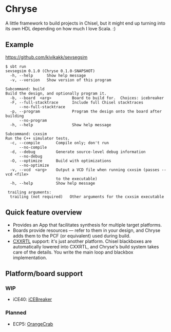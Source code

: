 # Chryse

A little framework to build projects in Chisel, but it might end up turning into
its own HDL depending on how much I love Scala. :)

## Example

<https://github.com/kivikakk/sevsegsim>

```console
$ sbt run
sevsegsim 0.1.0 (Chryse 0.1.0-SNAPSHOT)
  -h, --help      Show help message
  -v, --version   Show version of this program

Subcommand: build
Build the design, and optionally program it.
  -b, --board  <arg>         Board to build for.  Choices: icebreaker
  -F, --full-stacktrace      Include full Chisel stacktraces
      --no-full-stacktrace
  -p, --program              Program the design onto the board after building
      --no-program
  -h, --help                 Show help message

Subcommand: cxxsim
Run the C++ simulator tests.
  -c, --compile       Compile only; don't run
      --no-compile
  -d, --debug         Generate source-level debug information
      --no-debug
  -O, --optimize      Build with optimizations
      --no-optimize
  -v, --vcd  <arg>    Output a VCD file when running cxxsim (passes --vcd <file>
                      to the executable)
  -h, --help          Show help message

 trailing arguments:
  trailing (not required)   Other arguments for the cxxsim executable
```

## Quick feature overview

* Provides an App that facilitates synthesis for multiple target platforms.
* Boards provide resources — refer to them in your design, and Chryse adds them
  to the PCF (or equivalent) used during build.
* [CXXRTL] support: it's just another platform. Chisel blackboxes are
  automatically lowered into CXXRTL, and Chryse's build system takes care of the
  details. You write the main loop and blackbox implementation.

[CXXRTL]: https://yosyshq.readthedocs.io/projects/yosys/en/latest/cmd/write_cxxrtl.html

## Platform/board support

### WIP

* iCE40: [iCEBreaker]

### Planned

* ECP5: [OrangeCrab]

[iCEBreaker]: https://yosyshq.readthedocs.io/projects/yosys/en/latest/cmd/write_cxxrtl.html
[OrangeCrab]: https://1bitsquared.com/products/orangecrab
